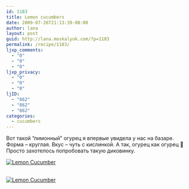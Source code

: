 ```yaml
---
id: 1183
title: Lemon cucumbers
date: 2009-07-26T21:13:39-08:00
author: lana
layout: post
guid: http://lana.moskalyuk.com/?p=1183
permalink: /recipe/1183/
ljxp_comments:
  - "0"
  - "0"
  - "0"
ljxp_privacy:
  - "0"
  - "0"
  - "0"
ljID:
  - "862"
  - "862"
  - "862"
categories:
  - cucumbers
---
```

Вот такой &#8220;лимонный&#8221; огурец я впервые увидела у нас на базаре. Форма &#8211; круглая. Вкус &#8211; чуть с кислинкой. А так, огурец как огурец 🙂 Просто захотелось попробовать такую диковинку.

<a class="flickr-image alignnone" title="Lemon Cucumber" href="http://www.flickr.com/photos/67405678@N00/3745482292/" target="_blank"><img src="http://farm3.static.flickr.com/2527/3745482292_e3972f5e87.jpg" alt="Lemon Cucumber" /></a>

<div style="overflow: hidden;width: 10px;height: 3px">
  <a style="text-indent: 20px" href="http://www.mortgagealign.com">Refinance Home Loan</a>
</div>

<a class="flickr-image alignnone" title="Lemon Cucumber" href="http://www.flickr.com/photos/67405678@N00/3744686195/" target="_blank"><img src="http://farm3.static.flickr.com/2619/3744686195_90b85091f2.jpg" alt="Lemon Cucumber" /></a>